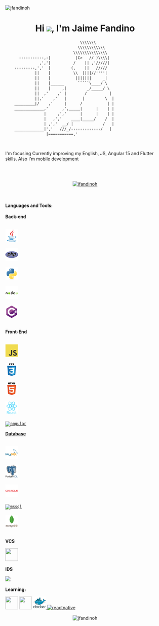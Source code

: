 <p align="left"> <img src="https://komarev.com/ghpvc/?username=jfandinoh&label=Profile%20views&color=0e75b6&style=flat" alt="jfandinoh" /> </p>
<h1 align="center">Hi <img src="https://media.giphy.com/media/hvRJCLFzcasrR4ia7z/giphy.gif" width="30px">, I'm Jaime Fandino</h1>

                                     \\\\\\\
                                    \\\\\\\\\\\\
                                  \\\\\\\\\\\\\\\
          -----------,-|           |C>   // )\\\\|
                   ,','|          /    || ,'/////|
        ---------,','  |         (,    ||   /////
                 ||    |          \\  ||||//''''|
                 ||    |           |||||||     _|
                 ||    |______      `````\____/ \
                 ||    |     ,|         _/_____/ \
                 ||  ,'    ,' |        /          |
                 ||,'    ,'   |       |         \  |
        _________|/    ,'     |      /           | |
        _____________,'      ,',_____|      |    | |
                     |     ,','      |      |    | |
                     |   ,','    ____|_____/    /  |
                     | ,','  __/ |             /   |
        _____________|','   ///_/-------------/   |
                      |===========,'

</br>
<p align="left">I'm focusing Currently improving my English, JS, Angular 15 and Flutter skills. Also I'm mobile development</p>
</br></br>
<p align="center"> <a href="https://github.com/ryo-ma/github-profile-trophy"><img src="https://github-profile-trophy.vercel.app/?username=jfandinoh&theme=oldie" alt="jfandinoh" /></a></p>

<p align="left"> <a href="https://twitter.com/" target="blank"><img src="https://img.shields.io/twitter/follow/?logo=twitter&style=for-the-badge" alt="" /></a> </p>

<h4 align="left">Languages and Tools:</h4>

**Back-end**

<code><a href="https://www.java.com" target="_blank" rel="noreferrer"> <img src="https://raw.githubusercontent.com/devicons/devicon/master/icons/java/java-original.svg" alt="java" width="40" height="40"/> </a> </code>
<code><a href="https://www.php.net" target="_blank" rel="noreferrer"> <img src="https://raw.githubusercontent.com/devicons/devicon/master/icons/php/php-original.svg" alt="php" width="40" height="40"/> </a> </code>
<code><a href="https://www.python.org" target="_blank" rel="noreferrer"> <img src="https://raw.githubusercontent.com/devicons/devicon/master/icons/python/python-original.svg" alt="python" width="40" height="40"/> </a> </code>
<code><a href="https://nodejs.org" target="_blank" rel="noreferrer"> <img src="https://raw.githubusercontent.com/devicons/devicon/master/icons/nodejs/nodejs-original-wordmark.svg" alt="nodejs" width="40" height="40"/> </a> </code>
<code><a href="https://www.w3schools.com/cs/" target="_blank" rel="noreferrer"> <img src="https://raw.githubusercontent.com/devicons/devicon/master/icons/csharp/csharp-original.svg" alt="csharp" width="40" height="40"/> </a> </code>
  
**Front-End** 

<code><a href="https://developer.mozilla.org/en-US/docs/Web/JavaScript" target="_blank" rel="noreferrer"> <img src="https://raw.githubusercontent.com/devicons/devicon/master/icons/javascript/javascript-original.svg" alt="javascript" width="40" height="40"/> </a> </code>
<code><a href="https://www.w3schools.com/css/" target="_blank" rel="noreferrer"> <img src="https://raw.githubusercontent.com/devicons/devicon/master/icons/css3/css3-original-wordmark.svg" alt="css3" width="40" height="40"/> </a></code>
<code><a href="https://www.w3.org/html/" target="_blank" rel="noreferrer"> <img src="https://raw.githubusercontent.com/devicons/devicon/master/icons/html5/html5-original-wordmark.svg" alt="html5" width="40" height="40"/> </a> </code>
<code><a href="https://reactjs.org/" target="_blank" rel="noreferrer"> <img src="https://raw.githubusercontent.com/devicons/devicon/master/icons/react/react-original-wordmark.svg" alt="react" width="40" height="40"/> </a> </code>
<code><a href="https://angular.io" target="_blank" rel="noreferrer"> <img src="https://angular.io/assets/images/logos/angular/angular.svg" alt="angular" width="40" height="40"/></code>

**Database**
  
<code><a href="https://www.mysql.com/" target="_blank" rel="noreferrer"> <img src="https://raw.githubusercontent.com/devicons/devicon/master/icons/mysql/mysql-original-wordmark.svg" alt="mysql" width="40" height="40"/> </a></code>
<code><a href="https://www.postgresql.org" target="_blank" rel="noreferrer"> <img src="https://raw.githubusercontent.com/devicons/devicon/master/icons/postgresql/postgresql-original-wordmark.svg" alt="postgresql" width="40" height="40"/> </a></code>
<code><a href="https://www.oracle.com/" target="_blank" rel="noreferrer"> <img src="https://raw.githubusercontent.com/devicons/devicon/master/icons/oracle/oracle-original.svg" alt="oracle" width="40" height="40"/> </a> </code>
<code><a href="https://www.microsoft.com/en-us/sql-server" target="_blank" rel="noreferrer"> <img src="https://www.svgrepo.com/show/303229/microsoft-sql-server-logo.svg" alt="mssql" width="40" height="40"/> </a> </code>
<code><a href="https://www.mongodb.com/" target="_blank" rel="noreferrer"> <img src="https://raw.githubusercontent.com/devicons/devicon/master/icons/mongodb/mongodb-original-wordmark.svg" alt="mongodb" width="40" height="40"/> </a> </code>

**VCS**
  
<a href="https://gitlab.com/" title="GitLab"><img src="https://github.com/hussainweb/hussainweb/blob/main/icons/github.png" width="40" height="40"/></a>
<!--<a href="https://gitlab.com/" title="GitLab"><img src="https://github.com/hussainweb/hussainweb/blob/main/icons/gitlab.png" width="40" height="40"/></a>-->

**IDS**
  
<a href="https://code.visualstudio.com/" title="Visual Studio Code"><img src="https://github.com/hussainweb/hussainweb/blob/main/icons/vscode.png" /></a>

**Learning:**
  
<a href="https://golang.org/" title="Golang"><img src="https://github.com/hussainweb/hussainweb/blob/main/icons/golang.png" width="40" height="40"/></a>
<a href="https://flutter.dev/" title="Flutter"><img src="https://github.com/hussainweb/hussainweb/blob/main/icons/flutter.png" width="40" height="40"/></a>
<a href="https://www.docker.com/" target="_blank" rel="noreferrer"> <img src="https://raw.githubusercontent.com/devicons/devicon/master/icons/docker/docker-original-wordmark.svg" alt="docker" width="40" height="40"/> </a> 
<a href="https://reactnative.dev/" target="_blank" rel="noreferrer"> <img src="https://reactnative.dev/img/header_logo.svg" alt="reactnative" width="40" height="40"/> </a>

<p align="center"><img align="center" src="https://github-readme-streak-stats.herokuapp.com/?user=jfandinoh&" alt="jfandinoh" /></p>

 <!--
 <details>
<summary><b>📈My GitHub Stats🧠</b>: </summary>
<p align="center">
  <p align="center"><img align="center" src="https://github-readme-stats.vercel.app/api?username=jfandinoh&show_icons=true&locale=en" alt="jfandinoh" /></p>
  <p align="center">&nbsp;<img align="center" src="https://github-readme-stats.vercel.app/api/top-langs?username=jfandinoh&show_icons=true&locale=en&layout=compact" alt="jfandinoh" /></p>
</p>
</details>

<p align="center">
![Made with love in Colombia](https://madewithlove.now.sh/co?heart=true&template=for-the-badge)
</p>
-->
